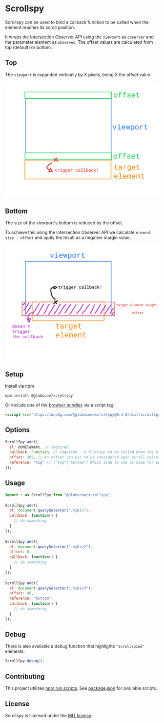 # Scrollspy

Scrollspy can be used to bind a callback function to be called when the element
reaches its scroll position.

It wraps the [Intersection Observer API](https://developer.mozilla.org/en-US/docs/Web/API/Intersection_Observer_API) using the `viewport` as `observer` and the parameter element as `observed`.
The offset values are calculated from top (default) or bottom:

## Top

The `viewport` is expanded vertically by X pixels, being X the offset value.

![top_offset](./assets/img/top_offset.png)

## Bottom

The size of the viewport's bottom is reduced by the offset. 

To achieve this using the Intersection Observer API we calculate `element size - offset` and apply the result as a negative margin value.

![bottom_offset](./assets/img/bottom_offset.png)


## Setup

Install via npm

```sh
npm install @globocom/scrollspy
```

Or include one of the [browser bundles](dist/) via a script tag:

```html
<script src="https://unpkg.com/@globocom/scrollspy@0.1.0/dist/scrollspy.min.js"></script>
```

## Options

```js
ScrollSpy.add({
  el: DOMElement, // required
  callback: Function, // required - A function to be called when the element gets scrolled into the screen
  offset: 200, // An offset (in px) to be considered upon scroll calculation
  reference: "top" // ["top"|"bottom"] Which side to use as base for position calculation
});
```

## Usage

```js
import * as ScrollSpy from "@globocom/scrollspy";

ScrollSpy.add({
  el: document.querySelector(".myDiv"),
  callback: function() {
    // do something
  }
});

ScrollSpy.add({
  el: document.querySelector(".myDiv2"),
  offset: 0,
  callback: function() {
    // do something
  }
});

ScrollSpy.add({
  el: document.querySelector(".myDiv3"),
  offset: 40,
  reference: "bottom",
  callback: function() {
    // do something
  }
});
```

## Debug

There is also available a debug function that highlights `"scrollspied"` elements:

```js
ScrollSpy.debug();
```

## Contributing

This project utilizes [npm run scripts](https://docs.npmjs.com/misc/scripts). See [package.json](package.json) for available scripts.

## License

Scrollspy is licensed under the [MIT license](LICENSE).
